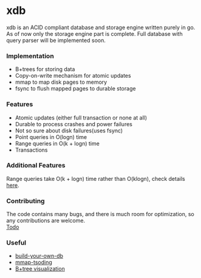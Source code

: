 # xdb
xdb is an ACID compliant database and storage engine written purely in go. As of now only the storage engine part is complete. Full database with query parser will be implemented soon.

### Implementation
* B+trees for storing data
* Copy-on-write mechanism for atomic updates
* mmap to map disk pages to memory
* fsync to flush mapped pages to durable storage

### Features
* Atomic updates (either full transaction or none at all)
* Durable to process crashes and power failures
* Not so sure about disk failures(uses fsync)
* Point queries in O(logn) time
* Range queries in O(k + logn) time
* Transactions

### Additional Features
Range queries take O(k + logn) time rather than O(klogn), check details [here](https://github.com/vanshjangir/xdb/blob/master/RANGE_Q.md).

### Contributing
The code contains many bugs, and there is much room for optimization, so any contributions are welcome.\
[Todo](https://github.com/vanshjangir/xdb/issues/1)

### Useful
* [build-your-own-db](https://build-your-own.org/database/00a_overview)
* [mmap-tsoding](https://www.youtube.com/watch?v=sFYFuBzu9Ow)
* [B+tree visualization](https://www.cs.usfca.edu/~galles/visualization/BPlusTree.html)
